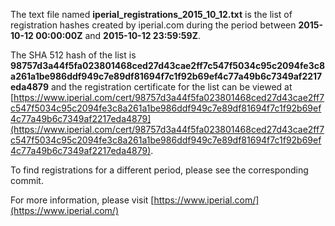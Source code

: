 The text file named **iperial_registrations_2015_10_12.txt** is the list of registration hashes created by iperial.com during the period between **2015-10-12 00:00:00Z** and **2015-10-12 23:59:59Z**.

The SHA 512 hash of the list is **98757d3a44f5fa023801468ced27d43cae2ff7c547f5034c95c2094fe3c8a261a1be986ddf949c7e89df81694f7c1f92b69ef4c77a49b6c7349af2217eda4879** and the registration certificate for the list can be viewed at [https://www.iperial.com/cert/98757d3a44f5fa023801468ced27d43cae2ff7c547f5034c95c2094fe3c8a261a1be986ddf949c7e89df81694f7c1f92b69ef4c77a49b6c7349af2217eda4879](https://www.iperial.com/cert/98757d3a44f5fa023801468ced27d43cae2ff7c547f5034c95c2094fe3c8a261a1be986ddf949c7e89df81694f7c1f92b69ef4c77a49b6c7349af2217eda4879).

To find registrations for a different period, please see the corresponding commit.

For more information, please visit [https://www.iperial.com/](https://www.iperial.com/)
